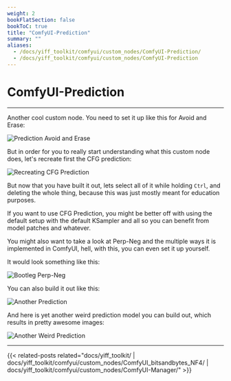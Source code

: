 ```yaml
---
weight: 2
bookFlatSection: false
bookToC: true
title: "ComfyUI-Prediction"
summary: ""
aliases:
  - /docs/yiff_toolkit/comfyui/custom_nodes/ComfyUI-Prediction/
  - /docs/yiff_toolkit/comfyui/custom_nodes/ComfyUI-Prediction
---
```


<!--markdownlint-disable MD025 MD033 MD038 -->

# ComfyUI-Prediction

---

Another cool custom node. You need to set it up like this for Avoid and Erase:

<!--
I'll be honest, I have to sit down one day and go through it one more time. This is just too much for my 🐺🧠!
-->

![Prediction Avoid and Erase](/images/comfyui/prediction_avoid_and_erase.png)

But in order for you to really start understanding what this custom node does, let's recreate first the CFG prediction:

![Recreating CFG Prediction](/images/comfyui/recreating_cfg_prediction.png)

But now that you have built it out, lets select all of it while holding `Ctrl`, and deleting the whole thing, because this was just mostly meant for education purposes.

If you want to use CFG Prediction, you might be better off with using the default setup with the default KSampler and all so you can benefit from model patches and whatever.

You might also want to take a look at Perp-Neg and the multiple ways it is implemented in ComfyUI, hell, with this, you can even set it up yourself.

It would look something like this:

![Bootleg Perp-Neg](/images/comfyui/bootleg_perp-neg.png)

<!--
You can even do this evil thing:

![Evil Thing](/images/comfyui/evil_thing.png)

I'm not sure if its a good idea, I can think of at least one reason why this is a good idea, but I'm just a 🐺!
-->

You can also build it out like this:

![Another Prediction](/images/comfyui/another_prediction.png)

And here is yet another weird prediction model you can build out, which results in pretty awesome images:

![Another Weird Prediction](/images/comfyui/another_weird_prediction.png)

---

<!--
HUGO_SEARCH_EXCLUDE_START
-->
{{< related-posts related="docs/yiff_toolkit/ | docs/yiff_toolkit/comfyui/custom_nodes/ComfyUI_bitsandbytes_NF4/ | docs/yiff_toolkit/comfyui/custom_nodes/ComfyUI-Manager/" >}}
<!--
HUGO_SEARCH_EXCLUDE_END
-->
